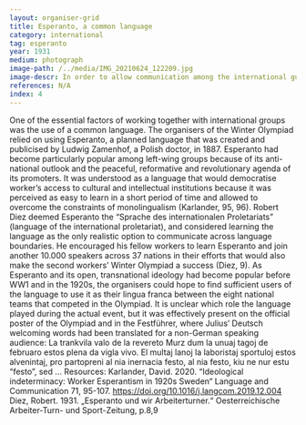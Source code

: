 ```yaml
---
layout: organiser-grid
title: Esperanto, a common language
category: international
tag: esperanto
year: 1931
medium: photograph
image-path: /../media/IMG_20210624_122209.jpg
image-descr: In order to allow communication among the international guests, Esperanto was chosen as the Olympiad's lingua franca
references: N/A
index: 4
---
```

One of the essential factors of working together with international groups was the use of a common language. The organisers of the Winter Olympiad relied on using Esperanto, a planned language that was created and publicised by Ludwig Zamenhof, a Polish doctor, in 1887. Esperanto had become particularly popular among left-wing groups because of its anti-national outlook and the peaceful, reformative and revolutionary agenda of its promoters. It was understood as a language that would democratise worker’s access to cultural and intellectual institutions because it was perceived as easy to learn in a short period of time and allowed to overcome the constraints of monolingualism (Karlander, 95, 96). Robert Diez deemed Esperanto the “Sprache des internationalen Proletariats” (language of the international proletariat), and considered learning the language as the only realistic option to communicate across language boundaries. He encouraged his fellow workers to learn Esperanto and join another 10.000 speakers across 37 nations in their efforts that would also make the second workers’ Winter Olympiad a success (Diez, 9). As Esperanto and its open, transnational ideology had become popular before WW1 and in the 1920s, the organisers could hope to find sufficient users of the language to use it as their lingua franca between the eight national teams that competed in the Olympiad.
It is unclear which role the language played during the actual event, but it was effectively present on the official poster of the Olympiad and in the Festführer, where Julius’ Deutsch welcoming words had been translated for a non-German speaking audience:
La trankvila valo de la revereto Murz dum la unuaj tagoj de februaro estos plena da vigla vivo. El multaj lanoj la laboristaj sportuloj estos alvenintaj, pro partopreni al nia inernacia festo, al nia festo, kiu ne nur estu “festo”, sed …
Resources:
Karlander, David. 2020. “Ideological indeterminacy: Worker Esperantism in 1920s Sweden“ Language and Communication 71, 95-107. https://doi.org/10.1016/j.langcom.2019.12.004
Diez, Robert. 1931. „Esperanto und wir Arbeiterturner.“ Oesterreichische Arbeiter-Turn- und Sport-Zeitung, p.8,9
